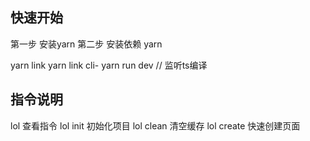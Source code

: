 ## 快速开始
第一步
安装yarn 
第二步
安装依赖
yarn

yarn link 
yarn link cli-
yarn run dev // 监听ts编译
## 指令说明
lol 查看指令
lol init 初始化项目
lol clean 清空缓存
lol create <name> 快速创建<name>页面

